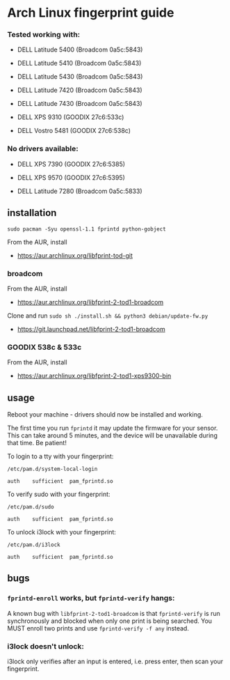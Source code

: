 # Arch Linux fingerprint guide

### Tested working with:

- DELL Latitude 5400 (Broadcom 0a5c:5843)

- DELL Latitude 5410 (Broadcom 0a5c:5843)

- DELL Latitude 5430 (Broadcom 0a5c:5843)

- DELL Latitude 7420 (Broadcom 0a5c:5843)

- DELL Latitude 7430 (Broadcom 0a5c:5843)

- DELL XPS 9310 (GOODIX 27c6:533c)

- DELL Vostro 5481 (GOODIX 27c6:538c)

### No drivers available:

- DELL XPS 7390 (GOODIX 27c6:5385)

- DELL XPS 9570 (GOODIX 27c6:5395)

- DELL Latitude 7280 (Broadcom 0a5c:5833)

## installation

`sudo pacman -Syu openssl-1.1 fprintd python-gobject`

From the AUR, install

- https://aur.archlinux.org/libfprint-tod-git

### broadcom

From the AUR, install

- https://aur.archlinux.org/libfprint-2-tod1-broadcom

Clone and run `sudo sh ./install.sh && python3 debian/update-fw.py`

- https://git.launchpad.net/libfprint-2-tod1-broadcom

### GOODIX 538c & 533c

From the AUR, install

- https://aur.archlinux.org/libfprint-2-tod1-xps9300-bin

## usage

Reboot your machine - drivers should now be installed and working.

The first time you run `fprintd` it may update the firmware for your sensor. This can take around 5 minutes, and the device will be unavailable during that time. Be patient!

To login to a tty with your fingerprint:

`/etc/pam.d/system-local-login`

```
auth	sufficient	pam_fprintd.so
```

To verify sudo with your fingerprint:

`/etc/pam.d/sudo`

```
auth	sufficient	pam_fprintd.so
```

To unlock i3lock with your fingerprint:

`/etc/pam.d/i3lock`

```
auth	sufficient	pam_fprintd.so
```

## bugs

### `fprintd-enroll` works, but `fprintd-verify` hangs:

A known bug with `libfprint-2-tod1-broadcom` is that `fprintd-verify` is run synchronously and blocked when only one print is being searched. You MUST enroll two prints and use `fprintd-verify -f any` instead.


### i3lock doesn't unlock:

i3lock only verifies after an input is entered, i.e. press enter, then scan your fingerprint.
